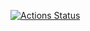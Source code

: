 [![Actions Status](https://github.com/Harui-i/library/workflows/verify/badge.svg)](https://github.com/Harui-i/library/actions)

